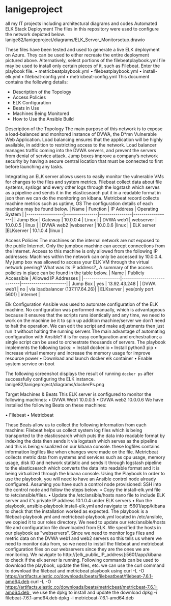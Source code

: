 # lanigeproject
all my IT projects including architectural diagrams and codes
Automated ELK Stack Deployment
The files in this repository were used to configure the network depicted below.
lanige82/lanigeproject/diagrams/ELK_Server_Monitorsetup.drawio

These files have been tested and used to generate a live ELK deployment on Azure. They can be used to either recreate the entire deployment pictured above. Alternatively, select portions of the filebeatplaybook.yml file may be used to install only certain pieces of it, such as Filebeat.
 Enter the playbook file.
•       metricbeatplaybook.yml
•       filebeatplaybook.yml
•       install-elk.yml
•       filebeat-config.yml
•       metricbeat-config.yml
This document contains the following details:
- Description of the Topology
- Access Policies
- ELK Configuration
 - Beats in Use
 - Machines Being Monitored
- How to Use the Ansible Build

Description of the Topology
The main purpose of this network is to expose a load-balanced and monitored instance of DVWA, the D*mn Vulnerable Web Application.
Load balancing ensures that the application will be highly available, in addition to restricting access to the network.
Load balancer manages traffic coming into the DVWA servers, and prevent the servers from denial of service attack.
Jump boxes improve a company’s network security by having a secure central location that must be connected to first before launching any tasks.

Integrating an ELK server allows users to easily monitor the vulnerable VMs for changes to the files and system metrics.
Filebeat collect data about file systems, syslogs and every other logs through the logstash which serves as a pipeline and sends it in the elasticsearch put it in a readable format in json then we can do the monitoring on kibana.
Metricbeat record collects machine metrics such as uptime, OS
The configuration details of each machine may be found below.
| Name            | Function      | IP Address | Operating System |
|------------------|----------------|----------------|------------------|
| Jump Box       | Gateway    | 10.0.0.4      | Linux             |
| DVWA web1 | webserver  |  10.0.0.5     | linux             |
| DVWA web2 |webserver   | 10.0.0.6      |linux             |
| ELK server     |ELKserver    |  10.1.0.4     |linux             |

Access Policies
The machines on the internal network are not exposed to the public Internet.
Only the jumpbox machine can accept connections from the Internet. Access to this machine is only allowed from the following IP addresses:
<my-home-public-IP>
Machines within the network can only be accessed by 10.0.0.4.
My jump box was allowed to access your ELK VM through the virtual network peering? What was its IP address?_
A summary of the access policies in place can be found in the table below.
| Name             | Publicly Accessible   | Allowed IP Addresses |
|------------------|----------------------------|----------------------|
| Jump Box      | yes                               | 13.92.43.248  |
| DVWA web1 | no                                | via loadbalancer (137.117.64.26)|
| ELKserver     | yes(only port 5601)  | internet                        |




Elk Configuration
Ansible was used to automate configuration of the ELK machine. No configuration was performed manually, which is advantageous because it ensures that the scripts runs identically and any time, we need to work on the machine be it to spin up addition machine/server we don’t need to halt the operation. We can edit the script and make adjustments then just run it without halting the running servers
The main advantage of automating configuration with Ansible? it is for easy configuration and orchestration; a single script can be used to orchestrate thousands of servers.
The playbook implements the following tasks:
•       Install docker.io
•       Install python3 pip
•       Increase virtual memory and increase the memory usage for improve resource power
•       Download and launch docker elk container
•       Enable system service on boot

The following screenshot displays the result of running `docker ps` after successfully configuring the ELK instance.
lanige82/lanigeproject/diagrams/dockerPs.png

Target Machines & Beats
This ELK server is configured to monitor the following machines:
•       DVWA Web1 10.0.0.5
•       DVWA web2 10.0.0.6
We have installed the following Beats on these machines:

•       Filebeat
•       Metricbeat


These Beats allow us to collect the following information from each machine:
Filebeat helps us collect system log files which is being transported to the elasticsearch which puts the data into readable format by indexing the data then sends it via logstash which serves as the pipeline and this is being visualized on our kibana console. these logfiles contains information logfiles like when changes were made on the file.
Metricbeat collects metric data from systems and services such as cpu usage, memory usage, disk IO and network statistic and sends it through logstash pipeline to the elasticsearch which converts the data into readable format and it is being virtualized through the kibana console.
Using the Playbook
In order to use the playbook, you will need to have an Ansible control node already configured. Assuming you have such a control node provisioned:
SSH into the control node and follow the steps below:
•       Copy the install-elk.yml file to /etc/ansible/files.
•       Update the /etc/ansible/hosts nano file to include ELK server and it's private IP address 10.1.0.4 under ELK servers
•       Run the playbook, ansible-playbook install-elk.yml and navigate to <my home IP>:5601/app/kibana to check that the installation worked as expected.
The playbook is a filebeat-playbook.yml and metricbeat-playbook.yml located in /etc/ansible, we copied it to our roles directory.
We need to update our /etc/ansible/hosts file and configuration file downloaded from ELK. We specified the hosts in our playbook as "webservers".  Since we need to monitor logs files and metric data on the DVWA web1 and web2 servers so this tells us where we need to monitor data from, so we need to install the filebeat and metricbeat configuration files on our webservers since they are the ones we are monitoring.
We navigate to http://[elk_public_IP_address]:5601/app/kibana to check if the elk server is running.
Following  commands can be used to download the playbook, update the files, etc.
we can use the curl command to download the filebeat and metricbeat playbook using
curl -L -O https://artifacts.elastic.co/downloads/beats/filebeatbeat/filebeat-7.6.1-amd64.deb
curl -L -O https://artifacts.elastic.co/downloads/beats/metricbeat/metricbeat-7.6.1-amd64.deb_
we use the dpkg to install and update the download
 dpkg -i filebeat-7.6.1-amd64.deb
 dpkg -i metricbeat-7.6.1-amd64.deb
